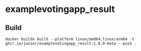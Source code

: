 # examplevotingapp_result

## Build

`docker buildx build --platform linux/amd64,linux/arm64 -t ghcr.io/junior/examplevotingapp_result:1.0.0-beta --push .`
